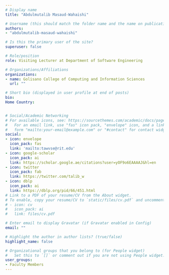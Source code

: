 ```yaml
---
# Display name
title: "Abdulmutalib Masaud-Wahaishi"

# Username (this should match the folder name and the name on publications)
authors:
- "abdulmutalib-masaud-wahaishi"

# Is this the primary user of the site?
superuser: false

# Role/position
role: Visiting Lecturer at Department of Software Engineering

# Organizations/Affiliations
organizations:
- name: Golisano College of Computing and Information Sciences
  url: ""

# Short bio (displayed in user profile at end of posts)
bio:
Home Country: 


# Social/Academic Networking
# For available icons, see: https://sourcethemes.com/academic/docs/page-builder/#icons
#   For an email link, use "fas" icon pack, "envelope" icon, and a link in the
#   form "mailto:your-email@example.com" or "#contact" for contact widget.
social:
- icon: envelope
  icon_pack: fas
  link: 'mailto:tawvse@rit.edu'
- icon: google-scholar
  icon_pack: ai
  link: https://scholar.google.ae/citations?user=yOF9o6EAAAAJ&hl=en
- icon: twitter
  icon_pack: fab
  link: https://twitter.com/talib_w
- icon: dblp
  icon_pack: ai
  link: https://dblp.org/pid/66/451.html
# Link to a PDF of your resume/CV from the About widget.
# To enable, copy your resume/CV to `static/files/cv.pdf` and uncomment the lines below.
# - icon: cv
#   icon_pack: ai
#   link: files/cv.pdf

# Enter email to display Gravatar (if Gravatar enabled in Config)
email: ""

# Highlight the author in author lists? (true/false)
highlight_name: false

# Organizational groups that you belong to (for People widget)
#   Set this to `[]` or comment out if you are not using People widget.
user_groups:
- Faculty Members
---
```

